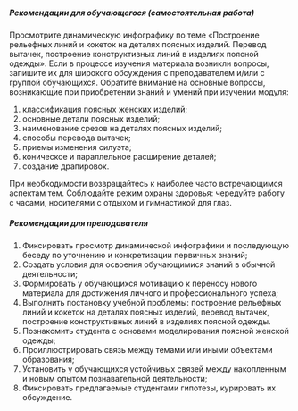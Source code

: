 ##### Рекомендации для обучающегося (самостоятельная работа)
Просмотрите динамическую инфографику по теме «Построение рельефных линий и кокеток на деталях поясных изделий. Перевод вытачек, построение конструктивных линий в изделиях поясной одежды».
Если в процессе изучения материала возникли вопросы, запишите их для широкого обсуждения с преподавателем и/или с группой обучающихся.
Обратите внимание на основные вопросы, возникающие при приобретении знаний и умений при изучении модуля:
1. классификация поясных женских изделий;
2. основные детали поясных изделий;
3. наименование срезов на деталях поясных изделий;
4. способы перевода вытачек;
5. приемы изменения силуэта;
6. коническое и параллельное расширение деталей;
7. создание драпировок.

При необходимости возвращайтесь к наиболее часто встречающимся аспектам тем.
Соблюдайте режим охраны здоровья: чередуйте работу с часами, носителями с отдыхом и гимнастикой для глаз.

##### Рекомендации для преподавателя

1. Фиксировать просмотр динамической инфографики и последующую беседу по уточнению и конкретизации первичных знаний;
2. Создать условия для освоения обучающимися знаний в обычной деятельности;
3. Формировать у обучающихся мотивацию к переносу нового материала для достижения личного и профессионального успеха;
4. Выполнить постановку учебной проблемы: построение рельефных линий и кокеток на деталях поясных изделий, перевод вытачек, построение конструктивных линий в изделиях поясной одежды.
5. Познакомить студента с основами моделирования поясной женской одежды;
6. Проиллюстрировать связь между темами или иными объектами образования;
7. Установить у обучающихся устойчивых связей между накопленным и новым опытом познавательной деятельности;
8. Фиксировать предлагаемые студентами гипотезы, курировать их обсуждение.
